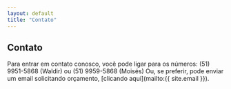 ```yaml
---
layout: default
title: "Contato"
---
```


## Contato ##

Para entrar em contato conosco, você pode ligar para os números:
(51) 9951-5868 (Waldir) ou (51) 9959-5868 (Moisés)
Ou, se preferir, pode enviar um email solicitando orçamento,
[clicando aqui](mailto:{{ site.email }}).